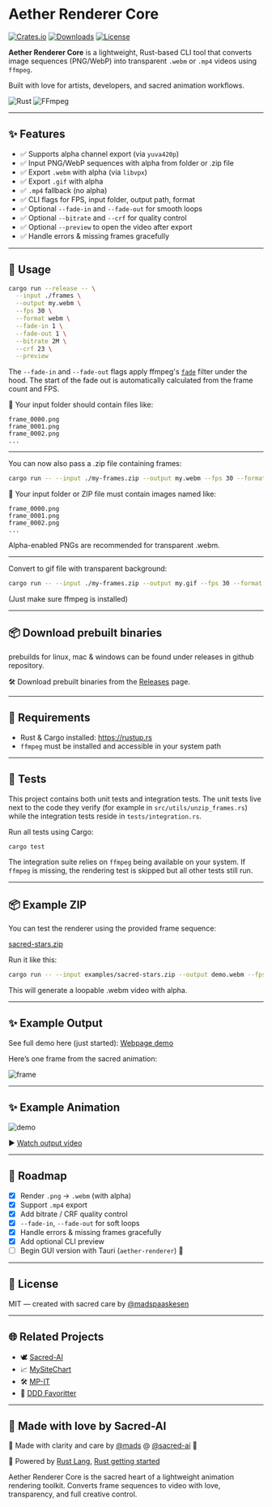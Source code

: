 # Aether Renderer Core

[![Crates.io](https://img.shields.io/crates/v/aether-renderer-core.svg)](https://crates.io/crates/aether-renderer-core)
[![Downloads](https://img.shields.io/crates/d/aether-renderer-core.svg)](https://crates.io/crates/aether-renderer-core)
[![License](https://img.shields.io/crates/l/aether-renderer-core.svg)](https://crates.io/crates/aether-renderer-core)

**Aether Renderer Core** is a lightweight, Rust-based CLI tool that converts image sequences (PNG/WebP) into transparent `.webm` or `.mp4` videos using `ffmpeg`.

Built with love for artists, developers, and sacred animation workflows.

![Rust](https://img.shields.io/badge/built_with-rust-orange)
![FFmpeg](https://img.shields.io/badge/rendered_by-ffmpeg-blue)

---

## ✨ Features

- ✅ Supports alpha channel export (via `yuva420p`)
- ✅ Input PNG/WebP sequences with alpha from folder or .zip file
- ✅ Export `.webm` with alpha (via `libvpx`)
- ✅ Export `.gif` with alpha
- ✅ `.mp4` fallback (no alpha)
- ✅ CLI flags for FPS, input folder, output path, format
- ✅ Optional `--fade-in` and `--fade-out` for smooth loops
- ✅ Optional `--bitrate` and `--crf` for quality control
- ✅ Optional `--preview` to open the video after export
- ✅ Handle errors & missing frames gracefully

---

## 🧪 Usage

```bash
cargo run --release -- \
  --input ./frames \
  --output my.webm \
  --fps 30 \
  --format webm \
  --fade-in 1 \
  --fade-out 1 \
  --bitrate 2M \
  --crf 23 \
  --preview
```

The `--fade-in` and `--fade-out` flags apply ffmpeg's [`fade`](https://ffmpeg.org/ffmpeg-filters.html#fade) filter under the hood. The start of the fade out is automatically calculated from the frame count and FPS.

📂 Your input folder should contain files like:

```
frame_0000.png
frame_0001.png
frame_0002.png
...
```

---

You can now also pass a .zip file containing frames:

```bash
cargo run -- --input ./my-frames.zip --output my.webm --fps 30 --format webm
```


📂 Your input folder or ZIP file must contain images named like:

```
frame_0000.png
frame_0001.png
frame_0002.png
...
```

Alpha-enabled PNGs are recommended for transparent .webm.

---

Convert to gif file with transparent background:

```bash
cargo run -- --input ./my-frames.zip --output my.gif --fps 30 --format gif
```

(Just make sure ffmpeg is installed)

---

## 📦 Download prebuilt binaries

prebuilds for linux, mac & windows can be found under releases in github repository.

🛠️ Download prebuilt binaries from the [Releases](https://github.com/madspaaskesen/aether-renderer-core/releases) page.

---

## 🧰 Requirements

- Rust & Cargo installed: https://rustup.rs
- `ffmpeg` must be installed and accessible in your system path

---

## 🧪 Tests

This project contains both unit tests and integration tests. The unit tests live
next to the code they verify (for example in
`src/utils/unzip_frames.rs`) while the integration tests reside in
`tests/integration.rs`.

Run all tests using Cargo:

```bash
cargo test
```

The integration suite relies on `ffmpeg` being available on your system. If
`ffmpeg` is missing, the rendering test is skipped but all other tests still
run.

---

## 📦 Example ZIP

You can test the renderer using the provided frame sequence:

[sacred-stars.zip](https://ojkwbrxgljlgelqndiai.supabase.co/storage/v1/object/public/sacred-ai/web/aether-renderer/sacred-stars.zip)

Run it like this:

```bash
cargo run -- --input examples/sacred-stars.zip --output demo.webm --fps 30 --format webm
```

This will generate a loopable .webm video with alpha.

---

## ✨ Example Output

See full demo here (just started):
[Webpage demo](https://sacred-ai.com/about/aetherrenderer)

Here’s one frame from the sacred animation:

![frame](https://ojkwbrxgljlgelqndiai.supabase.co/storage/v1/object/public/sacred-ai/web/aether-renderer/sacred-stars-preview.png)

---

## ✨ Example Animation

![demo](https://ojkwbrxgljlgelqndiai.supabase.co/storage/v1/object/public/sacred-ai/web/aether-renderer/sacred-stars-preview.gif?v=1)

▶️ [Watch output video](https://ojkwbrxgljlgelqndiai.supabase.co/storage/v1/object/public/sacred-ai/web/aether-renderer/sacred-stars-preview.webm)

---

## 🔮 Roadmap

- [x] Render `.png` → `.webm` (with alpha)
- [x] Support `.mp4` export
- [x] Add bitrate / CRF quality control
- [x] `--fade-in`, `--fade-out` for soft loops
- [x] Handle errors & missing frames gracefully
- [x] Add optional CLI preview
- [ ] Begin GUI version with Tauri (`aether-renderer`) 🌟

---

## 🌿 License

MIT — created with sacred care by [@madspaaskesen](https://github.com/madspaaskesen)

---

## 🌐 Related Projects

- 🕊️ [Sacred-AI](https://sacred-ai.com)
- 📈 [MySiteChart](https://mysitechart.com)
- 🛠️ [MP-IT](https://mp-it.dk)
- 🧵 [DDD Favoritter](https://ddd-favoritter.dk)

---

## 💛 Made with love by Sacred-AI

🙏 Made with clarity and care by [@mads](https://github.com/madspaaskesen) @ [@sacred-ai](https://github.com/Sacred-AI) 💛

🌸 Powered by [Rust Lang](https://www.rust-lang.org/), [Rust getting started](https://www.rust-lang.org/learn/get-started)

Aether Renderer Core is the sacred heart of a lightweight animation rendering toolkit.
Converts frame sequences to video with love, transparency, and full creative control.
